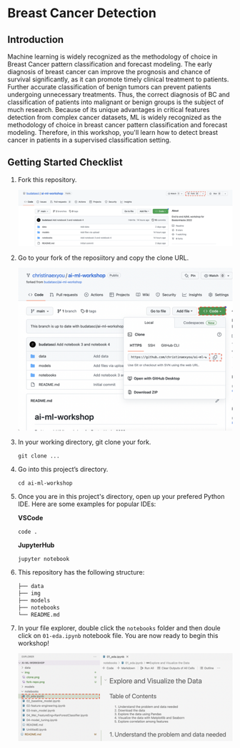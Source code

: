 
# Breast Cancer Detection

## Introduction
Machine learning is widely recognized as the methodology of choice in Breast Cancer pattern classification and forecast modeling. The early diagnosis of breast cancer can improve the prognosis and chance of survival significantly, as it can promote timely clinical treatment to patients. Further accurate classification of benign tumors can prevent patients undergoing unnecessary treatments. Thus, the correct diagnosis of BC and classification of patients into malignant or benign groups is the subject of much research. Because of its unique advantages in critical features detection from complex cancer datasets, ML is widely recognized as the methodology of choice in breast cancer pattern classification and forecast modeling. Therefore, in this workshop, you'll learn how to detect breast cancer in patients in a supervised classification setting. 

## Getting Started Checklist 
1. Fork this repository.

    ![](/img/fork-repo.png)
    
    

2. Go to your fork of the reposiitory and copy the clone URL.

    ![](/img/clone.png)

3. In your working directory, git clone your fork. 

    ```
    git clone ...
    ```
4. Go into this project’s directory. 

    ```
    cd ai-ml-workshop
    ```

5. Once you are in this project's directory, open up your prefered Python IDE. Here are some examples for popular IDEs:

    **VSCode**

    ```
    code .
    ```

    **JupyterHub**

    ```
    jupyter notebook
    ```

6. This repository has the following structure: 

    ```
    ├── data                  
    ├── img   
    ├── models
    ├── notebooks
    └── README.md
    ```
    
7. In your file explorer, double click the `notebooks` folder and then doule click on `01-eda.ipynb` notebook file. You are now ready to begin this workshop! 

    ![](/img/01-eda.png)